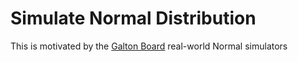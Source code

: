 # Simulate Normal Distribution

This is motivated by the [Galton Board](https://en.wikipedia.org/wiki/Bean_machine) real-world Normal simulators 

